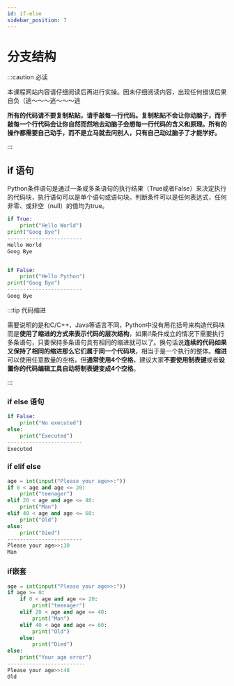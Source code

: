 ```yaml
---
id: if-else
sidebar_position: 7
---
```


# 分支结构

:::caution 必读

本课程网站内容请仔细阅读后再进行实操。因未仔细阅读内容，出现任何错误后果自负（逃～～～逃～～～逃

**所有的代码请不要复制粘贴，请手敲每一行代码。复制粘贴不会让你动脑子，而手敲每一个行代码会让你自然而然地去动脑子会想每一行代码的含义和原理。所有的操作都需要自己动手，而不是立马就去问别人，只有自己动过脑子了才能学好。**

:::

## if 语句

Python条件语句是通过一条或多条语句的执行结果（True或者False）来决定执行的代码块，执行语句可以是单个语句或语句块。判断条件可以是任何表达式，任何非零、或非空（null）的值均为true。

```py
if True:
    print("Hello World")
print("Goog Bye")
------------------------
Hello World
Goog Bye


if False:
    print("Hello Python")
print("Goog Bye")
------------------------
Goog Bye
```

:::tip 代码缩进

需要说明的是和C/C++、Java等语言不同，Python中没有用花括号来构造代码块而是**使用了缩进的方式来表示代码的层次结构**，如果if条件成立的情况下需要执行多条语句，只要保持多条语句具有相同的缩进就可以了。换句话说**连续的代码如果又保持了相同的缩进那么它们属于同一个代码块**，相当于是一个执行的整体。**缩进**可以使用任意数量的空格，但**通常使用4个空格**，建议大家**不要使用制表键**或者**设置你的代码编辑工具自动将制表键变成4个空格**。

:::

### if else 语句

```py
if False:
    print("No executed")
else:
    print("Executed")
------------------------
Executed
```

### if elif else

```py
age = int(input("Please your age>>:"))
if 0 < age and age <= 20:
    print("teenager")
elif 20 < age and age <= 40:
    print("Man")
elif 40 < age and age <= 60:
    print("Old")
else:
    print("Died")
------------------------
Please your age>>:30
Man
```

### if嵌套

```py
age = int(input("Please your age>>:"))
if age >= 0:
    if 0 < age and age <= 20:
        print("teenager")
    elif 20 < age and age <= 40:
        print("Man")
    elif 40 < age and age <= 60:
        print("Old")
    else:
        print("Died")
else:
    print("Your age error")
-------------------------
Please your age>>:48
Old
```